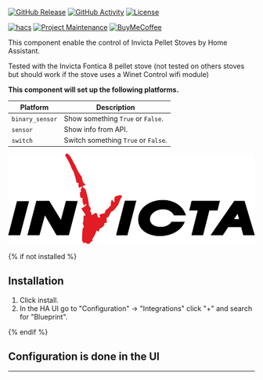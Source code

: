 [![GitHub Release][releases-shield]][releases]
[![GitHub Activity][commits-shield]][commits]
[![License][license-shield]][license]

[![hacs][hacsbadge]][hacs]
[![Project Maintenance][maintenance-shield]][user_profile]
[![BuyMeCoffee][buymecoffeebadge]][buymecoffee]


This component enable the control of Invicta Pellet Stoves by Home Assistant.

Tested with the Invicta Fontica 8 pellet stove (not tested on others stoves but should work if the stove uses a Winet Control wifi module)

**This component will set up the following platforms.**

Platform | Description
-- | --
`binary_sensor` | Show something `True` or `False`.
`sensor` | Show info from API.
`switch` | Switch something `True` or `False`.

![logo][logoimg]

{% if not installed %}
## Installation

1. Click install.
1. In the HA UI go to "Configuration" -> "Integrations" click "+" and search for "Blueprint".

{% endif %}


## Configuration is done in the UI

<!---->

***

[integration_invicta]: https://github.com/docteurzoidberg/ha-invicta
[buymecoffee]: https://www.buymeacoffee.com/drzoid
[buymecoffeebadge]: https://img.shields.io/badge/buy%20me%20a%20coffee-donate-yellow.svg?style=for-the-badge
[commits-shield]: https://img.shields.io/github/commit-activity/y/docteurzoidberg/ha-invicta.svg?style=for-the-badge
[commits]: https://github.com/docteurzoidberg/ha-invicta/commits/master
[hacs]: https://github.com/custom-components/hacs
[hacsbadge]: https://img.shields.io/badge/HACS-Custom-orange.svg?style=for-the-badge
[logoimg]: logo_invicta.png
[license]: https://github.com/docteurzoidberg/ha-invicta/blob/main/LICENSE
[license-shield]: https://img.shields.io/github/license/docteurzoidberg/ha-invicta.svg?style=for-the-badge
[maintenance-shield]: https://img.shields.io/badge/maintainer-DrZoid-blue.svg?style=for-the-badge
[releases-shield]: https://img.shields.io/github/release/docteurzoidberg/ha-invicta.svg?style=for-the-badge
[releases]: https://github.com/docteurzoidberg/ha-invicta/releases
[user_profile]: https://github.com/docteurzoidberg
